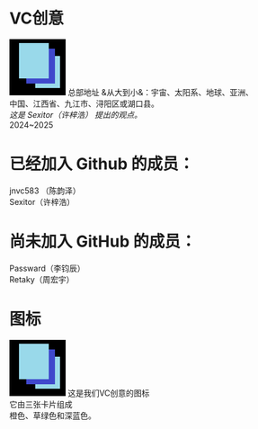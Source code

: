 # VC创意
<img src="./card.png" />
总部地址 &从大到小&：宇宙、太阳系、地球、亚洲、<br>
中国、江西省、九江市、浔阳区或湖口县。<br>
<em>这是 Sexitor（许梓浩） 提出的观点。</em><br>
2024~2025

# 已经加入 Github 的成员：
jnvc583 （陈韵泽）<br>
Sexitor（许梓浩）<br>

# 尚未加入 GitHub 的成员：
Passward（李钧辰）<br>
Retaky（周宏宇）<br>

# 图标
<img src="./card.png" />
这是我们VC创意的图标 <br>
它由三张卡片组成 <br>
橙色、草绿色和深蓝色。
